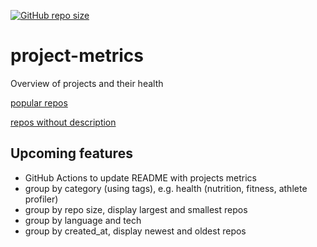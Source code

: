 [![GitHub repo size](https://img.shields.io/github/repo-size/TheNewThinkTank/project-metrics?style=flat&logo=github&logoColor=whitesmoke&label=Repo%20Size)](https://github.com/TheNewThinkTank/project-metrics/archive/refs/heads/main.zip)
# project-metrics
Overview of projects and their health

[popular repos](data/popular_repos.md)

[repos without description](repos_wo_desc.md)

## Upcoming features
- GitHub Actions to update README with projects metrics
- group by category (using tags), e.g. health (nutrition, fitness, athlete profiler)
- group by repo size, display largest and smallest repos
- group by language and tech
- group by created_at, display newest and oldest repos